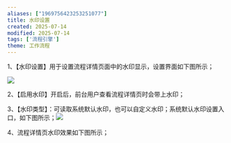 ```yaml
---
aliases: ["1969756423253251077"]
title: 水印设置
created: 2025-07-14
modified: 2025-07-14
tags: ['流程引擎']
theme: 工作流程
---
```


1、【水印设置】用于设置流程详情页面中的水印显示，设置界面如下图所示；

![](https://myhelpdoc.oss-cn-heyuan.aliyuncs.com/mdimages/182274d6f3660a9de1b4293ef277ef7c.jpg)

2、【启用水印】开启后，前台用户查看流程详情页时会带上水印；

3、【水印类型】：可读取系统默认水印，也可以自定义水印；系统默认水印设置入口，如下图所示；![](https://myhelpdoc.oss-cn-heyuan.aliyuncs.com/mdimages/27737b7d41fbe938054ee3eee332b9e4.jpg)

4、流程详情页水印效果如下图所示；

